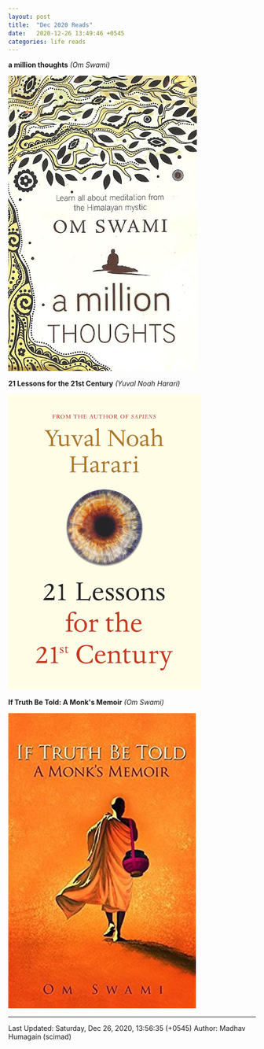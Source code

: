 ```yaml
---
layout: post
title:  "Dec 2020 Reads"
date:   2020-12-26 13:49:46 +0545
categories: life reads
---
```


**a million thoughts** *(Om Swami)*

![a million thoughts](/assets/imgs/book-covers/a-million-thoughts.jpg)

**21 Lessons for the 21st Century** *(Yuval Noah Harari)*

![करोडौं कस्तुरी](/assets/imgs/book-covers/21-lessons-for-the-21st-century.jpg)

**If Truth Be Told: A Monk's Memoir** *(Om Swami)*

![Zen](/assets/imgs/book-covers/if-truth-be-told.jpg)

----------
Last Updated: Saturday, Dec 26, 2020, 13:56:35 (+0545)
Author: Madhav Humagain (scimad)